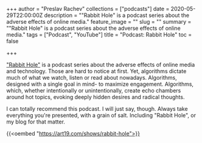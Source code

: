 +++
author = "Preslav Rachev"
collections = ["podcasts"]
date = 2020-05-29T22:00:00Z
description = "\"Rabbit Hole\" is a podcast series about the adverse effects of online media."
feature_image = ""
slug = ""
summary = "\"Rabbit Hole\" is a podcast series about the adverse effects of online media."
tags = ["Podcast", "YouTube"]
title = "Podcast: Rabbit Hole"
toc = false

+++

["Rabbit Hole"](https://art19.com/shows/rabbit-hole) is a podcast series about the adverse effects of online media and technology. Those are hard to notice at first. Yet, algorithms dictate much of what we watch, listen or read about nowadays. Algorithms, designed with a single goal in mind- to maximize engagement. Algorithms, which, whether intentionally or unintentionally, create echo chambers around hot topics, evoking deeply hidden desires and radical thoughts.

I can totally recommend this podcast. I will just say, though. Always take everything you're presented, with a grain of salt. Including "Rabbit Hole", or my blog for that matter.

{{<oembed "https://art19.com/shows/rabbit-hole">}}

